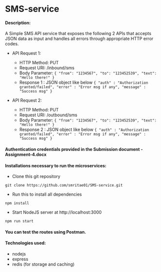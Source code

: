 # SMS-service

#### Description:

A Simple SMS API service that exposes the following 2 APIs that accepts JSON data as input and handles all errors through appropriate HTTP error codes.

- API Request 1:
  * HTTP Method: PUT
  * Request URI: /inbound/sms
  * Body Parameter:
    `{
      "from": "1234567",
      "to": "123452539",
      "text": "Hello there!"
     }`
  * Response 1 : JSON object like below
    `{
      "auth" : "Authorization granted/failed",
      "error" : "Error msg if any",
      "message" : "Success msg"
     }`

- API Request 2:
   * HTTP Method: PUT
   * Request URI: /outbound/sms
   * Body Parameter:
    `{
      "from": "1234567",
      "to": "123452539",
      "text": "Hello there!"
     }`
   * Response 2 : JSON object like below
      `{
        "auth" : "Authorization granted/failed",
        "error" : "Error msg if any",
        "message" : "Success msg"
       }`

#### Authentication credentials provided in the Submission document - Assignment-4.docx

#### Installations necessary to run the microservices:

- Clone this git repository

`git clone https://github.com/smritae01/SMS-service.git`

- Run this to install all dependencies

`npm install`

- Start NodeJS server at http://localhost:3000

`npm run start`

#### You can test the routes using Postman.

#### Technologies used:

- nodejs
- express
- redis (for storage and caching)
